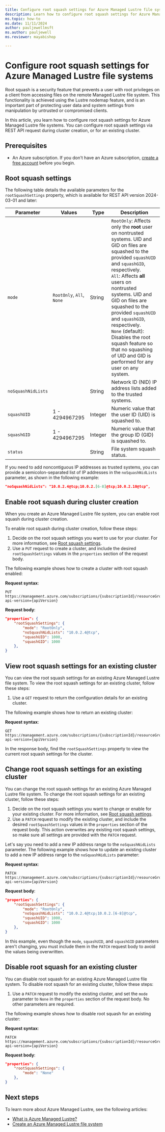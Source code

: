 ```yaml
---
title: Configure root squash settings for Azure Managed Lustre file systems
description: Learn how to configure root squash settings for Azure Managed Lustre file systems. 
ms.topic: how-to
ms.date: 11/11/2024
author: pauljewellmsft
ms.author: pauljewell
ms.reviewer: mayabishop

---
```


# Configure root squash settings for Azure Managed Lustre file systems

Root squash is a security feature that prevents a user with root privileges on a client from accessing files on the remote Managed Lustre file system. This functionality is achieved using the Lustre nodemap feature, and is an important part of protecting user data and system settings from manipulation by untrusted or compromised clients.

In this article, you learn how to configure root squash settings for Azure Managed Lustre file systems. You can configure root squash settings via REST API request during cluster creation, or for an existing cluster.

## Prerequisites

- An Azure subscription. If you don't have an Azure subscription, [create a free account](https://azure.microsoft.com/free/) before you begin.

## Root squash settings

The following table details the available parameters for the `rootSquashSettings` property, which is available for REST API version 2024-03-01 and later:

| Parameter | Values | Type | Description |
| --- | --- | --- | --- |
| `mode` | `RootOnly`, `All`, `None` | String | `RootOnly`: Affects only the **root** user on nontrusted systems. UID and GID on files are squashed to the provided `squashUID` and `squashGID`, respectively.</br>`All`: Affects **all** users on nontrusted systems. UID and GID on files are squashed to the provided `squashUID` and `squashGID`, respectively.</br>`None` (default): Disables the root squash feature so that no squashing of UID and GID is performed for any user on any system. |
| `noSquashNidLists` | | String | Network ID (NID) IP address lists added to the trusted systems. |
| `squashUID` | 1 - 4294967295 | Integer | Numeric value that the user ID (UID) is squashed to. |
| `squashGID` | 1 - 4294967295 | Integer | Numeric value that the group ID (GID) is squashed to. |
| `status` | | String | File system squash status. |

If you need to add noncontiguous IP addresses as trusted systems, you can provide a semicolon-separated list of IP addresses in the `noSquashNidLists` parameter, as shown in the following example:

```json
"noSquashNidLists": "10.0.2.4@tcp;10.0.2.[6-8]@tcp;10.0.2.10@tcp",
```

## Enable root squash during cluster creation

When you create an Azure Managed Lustre file system, you can enable root squash during cluster creation.

To enable root squash during cluster creation, follow these steps:

1. Decide on the root squash settings you want to use for your cluster. For more information, see [Root squash settings](#root-squash-settings).
1. Use a `PUT` request to create a cluster, and include the desired `rootSquashSettings` values in the `properties` section of the request body.

The following example shows how to create a cluster with root squash enabled:

**Request syntax**:

```http
PUT https://management.azure.com/subscriptions/{subscriptionId}/resourceGroups/{resourceGroupName}/providers/Microsoft.StorageCache/amlFilesystems/{filesystemName}?api-version={apiVersion}
```

**Request body**:

```json
"properties": {
    "rootSquashSettings": {
        "mode": "RootOnly",
        "noSquashNidLists": "10.0.2.4@tcp",
        "squashUID": 1000,
        "squashGID": 1000
    },
}
```

## View root squash settings for an existing cluster

You can view the root squash settings for an existing Azure Managed Lustre file system. To view the root squash settings for an existing cluster, follow these steps:

1. Use a `GET` request to return the configuration details for an existing cluster.

The following example shows how to return an existing cluster:

**Request syntax**:

```http
GET https://management.azure.com/subscriptions/{subscriptionId}/resourceGroups/{resourceGroupName}/providers/Microsoft.StorageCache/amlFilesystems/{filesystemName}?api-version={apiVersion}
```

In the response body, find the `rootSquashSettings` property to view the current root squash settings for the cluster.

## Change root squash settings for an existing cluster

You can change the root squash settings for an existing Azure Managed Lustre file system. To change the root squash settings for an existing cluster, follow these steps:

1. Decide on the root squash settings you want to change or enable for your existing cluster. For more information, see [Root squash settings](#root-squash-settings).
1. Use a `PATCH` request to modify the existing cluster, and include the desired `rootSquashSettings` values in the `properties` section of the request body. This action overwrites any existing root squash settings, so make sure all settings are provided with the `PATCH` request.

Let's say you need to add a new IP address range to the `noSquashNidLists` parameter. The following example shows how to update an existing cluster to add a new IP address range to the `noSquashNidLists` parameter:

**Request syntax**:

```http
PATCH https://management.azure.com/subscriptions/{subscriptionId}/resourceGroups/{resourceGroupName}/providers/Microsoft.StorageCache/amlFilesystems/{filesystemName}?api-version={apiVersion}
```

**Request body**:

```json
"properties": {
    "rootSquashSettings": {
        "mode": "RootOnly",
        "noSquashNidLists": "10.0.2.4@tcp;10.0.2.[6-8]@tcp",
        "squashUID": 1000,
        "squashGID": 1000
    },
}
```

In this example, even though the `mode`, `squashUID`, and `squashGID` parameters aren't changing, you must include them in the `PATCH` request body to avoid the values being overwritten.

## Disable root squash for an existing cluster

You can disable root squash for an existing Azure Managed Lustre file system. To disable root squash for an existing cluster, follow these steps:

1. Use a `PATCH` request to modify the existing cluster, and set the `mode` parameter to `None` in the `properties` section of the request body. No other parameters are required.

The following example shows how to disable root squash for an existing cluster:

**Request syntax**:

```http
PATCH https://management.azure.com/subscriptions/{subscriptionId}/resourceGroups/{resourceGroupName}/providers/Microsoft.StorageCache/amlFilesystems/{filesystemName}?api-version={apiVersion}
```

**Request body**:

```json
"properties": {
    "rootSquashSettings": {
        "mode": "None"
    },
}
```

## Next steps

To learn more about Azure Managed Lustre, see the following articles:

- [What is Azure Managed Lustre?](amlfs-overview.md)
- [Create an Azure Managed Lustre file system](create-file-system-portal.md)
